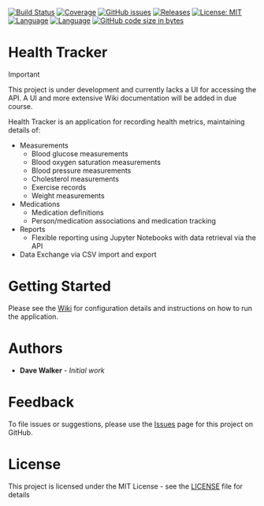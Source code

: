 [![Build Status](https://github.com/davewalker5/HealthTracker/workflows/.NET%20Core%20CI%20Build/badge.svg)](https://github.com/davewalker5/HealthTracker/actions)
[![Coverage](https://codecov.io/gh/davewalker5/HealthTracker/branch/main/graph/badge.svg?token=U86UFDVD5S)](https://codecov.io/gh/davewalker5/HealthTracker)
[![GitHub issues](https://img.shields.io/github/issues/davewalker5/HealthTracker)](https://github.com/davewalker5/HealthTracker/issues)
[![Releases](https://img.shields.io/github/v/release/davewalker5/HealthTracker.svg?include_prereleases)](https://github.com/davewalker5/HealthTracker/releases)
[![License: MIT](https://img.shields.io/badge/License-mit-blue.svg)](https://github.com/davewalker5/HealthTracker/blob/main/LICENSE)
[![Language](https://img.shields.io/badge/language-c%23-blue.svg)](https://github.com/davewalker5/HealthTracker/)
[![Language](https://img.shields.io/badge/database-SQLite-blue.svg)](https://github.com/davewalker5/HealthTracker/)
[![GitHub code size in bytes](https://img.shields.io/github/languages/code-size/davewalker5/HealthTracker)](https://github.com/davewalker5/HealthTracker/)

# Health Tracker

> [!IMPORTANT]  
> This project is under development and currently lacks a UI for accessing the API. A UI and more extensive Wiki documentation will be added in due course.

Health Tracker is an application for recording health metrics, maintaining details of:

- Measurements
  - Blood glucose measurements
  - Blood oxygen saturation measurements
  - Blood pressure measurements
  - Cholesterol measurements
  - Exercise records
  - Weight measurements
- Medications
  - Medication definitions
  - Person/medication associations and medication tracking
- Reports
  - Flexible reporting using Jupyter Notebooks with data retrieval via the API
- Data Exchange via CSV import and export

# Getting Started

Please see the [Wiki](https://github.com/davewalker5/HealthTracker/wiki) for configuration details and instructions on how to run the application.

# Authors

- **Dave Walker** - _Initial work_

# Feedback

To file issues or suggestions, please use the [Issues](https://github.com/davewalker5/HealthTracker/issues) page for this project on GitHub.

# License

This project is licensed under the MIT License - see the [LICENSE](LICENSE) file for details
